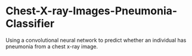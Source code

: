 # Chest-X-ray-Images-Pneumonia-Classifier
Using a convolutional neural network to predict whether an individual has pneumonia from a chest x-ray image.

